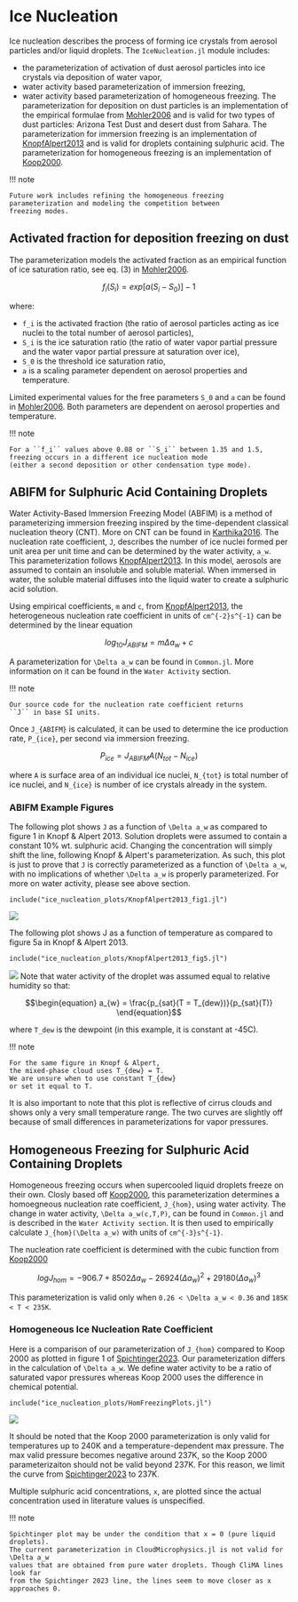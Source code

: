 # Ice Nucleation

Ice nucleation describes the process of forming ice crystals
  from aerosol particles and/or liquid droplets.
The `IceNucleation.jl` module includes:
  - the parameterization of activation of dust aerosol particles into ice crystals
    via deposition of water vapor,
  - water activity based parameterization of immersion freezing,
  - water activity based parameterization of homogeneous freezing.
The parameterization for deposition on dust particles is an implementation of
  the empirical formulae from [Mohler2006](@cite)
  and is valid for two types of dust particles:
  Arizona Test Dust and desert dust from Sahara.
  The parameterization for immersion freezing is an implementation of [KnopfAlpert2013](@cite)
  and is valid for droplets containing sulphuric acid.
  The parameterization for homogeneous freezing is an implementation of [Koop2000](@cite).

!!! note

    Future work includes refining the homogeneous freezing
    parameterization and modeling the competition between
    freezing modes.

## Activated fraction for deposition freezing on dust
The parameterization models the activated fraction
  as an empirical function of ice saturation ratio,
  see eq. (3) in [Mohler2006](@cite).
```math
\begin{equation}
f_i(S_i) = exp[a(S_i - S_0)] - 1
\end{equation}
```
where:
  - ``f_i`` is the activated fraction
      (the ratio of aerosol particles acting as ice nuclei to the total number of aerosol particles),
  - ``S_i`` is the ice saturation ratio
      (the ratio of water vapor partial pressure and the water vapor partial pressure at saturation over ice),
  - ``S_0`` is the threshold ice saturation ratio,
  - ``a`` is a scaling parameter dependent on aerosol properties and temperature.

Limited experimental values for the free parameters ``S_0`` and ``a`` can be found in [Mohler2006](@cite).
Both parameters are dependent on aerosol properties and temperature.

!!! note

    For a ``f_i`` values above 0.08 or ``S_i`` between 1.35 and 1.5,
    freezing occurs in a different ice nucleation mode
    (either a second deposition or other condensation type mode).

## ABIFM for Sulphuric Acid Containing Droplets
Water Activity-Based Immersion Freezing Model (ABFIM)
  is a method of parameterizing immersion freezing inspired by the time-dependent
  classical nucleation theory (CNT). More on CNT can be found in [Karthika2016](@cite).
  The nucleation rate coefficient, ``J``, describes the number of ice nuclei formed per unit area
  per unit time and can be determined by the water activity, ``a_w``. This parameterization follows
  [KnopfAlpert2013](@cite). In this model, aerosols are assumed to contain an insoluble and
  soluble material. When immersed in water, the soluble material diffuses into the liquid water
  to create a sulphuric acid solution.

Using empirical coefficients, ``m`` and ``c``, from [KnopfAlpert2013](@cite),
  the heterogeneous nucleation rate coefficient in units of ``cm^{-2}s^{-1}``
  can be determined by the linear equation
```math
\begin{equation}
  log_{10}J_{ABIFM} = m \Delta a_w + c
\end{equation}
```
A parameterization for ``\Delta a_w`` can be found in `Common.jl`. More information on
  it can be found in the `Water Activity` section.

!!! note

    Our source code for the nucleation rate coefficient returns
    ``J`` in base SI units.

Once ``J_{ABIFM}`` is calculated, it can be used to determine the ice production rate, ``P_{ice}``,
per second via immersion freezing.
```math
\begin{equation}
  P_{ice} = J_{ABIFM}A(N_{tot} - N_{ice})
\end{equation}
```
where ``A`` is surface area of an individual ice nuclei, ``N_{tot}`` is total number
  of ice nuclei, and ``N_{ice}`` is number of ice crystals already in the system.

### ABIFM Example Figures
The following plot shows ``J`` as a function of ``\Delta a_w`` as compared to
  figure 1 in Knopf & Alpert 2013. Solution droplets were assumed to contain
  a constant 10% wt. sulphuric acid. Changing the concentration will simply
  shift the line, following Knopf & Alpert's parameterization. As such, this
  plot is just to prove that ``J`` is correctly parameterized as a function
  of ``\Delta a_w``, with no implications of whether ``\Delta a_w`` is properly
  parameterized. For more on water activity, please see above section.
```@example
include("ice_nucleation_plots/KnopfAlpert2013_fig1.jl")
```
![](Knopf_Alpert_fig_1.svg)

The following plot shows J as a function of temperature as compared to figure 5a in Knopf & Alpert 2013.

```@example
include("ice_nucleation_plots/KnopfAlpert2013_fig5.jl")
```
![](KnopfAlpert2013_fig5.svg)
Note that water activity of the droplet was assumed equal to relative humidity so that:
```math
\begin{equation}
  a_{w} = \frac{p_{sat}(T = T_{dew})}{p_{sat}(T)}
\end{equation}
```
where `T_dew` is the dewpoint (in this example, it is constant at -45C).

!!! note

    For the same figure in Knopf & Alpert,
    the mixed-phase cloud uses T_{dew} = T.
    We are unsure when to use constant T_{dew}
    or set it equal to T.

It is also important to note that this plot is reflective of cirrus clouds
  and shows only a very small temperature range. The two curves are slightly
  off because of small differences in parameterizations for vapor pressures.

## Homogeneous Freezing for Sulphuric Acid Containing Droplets
Homogeneous freezing occurs when supercooled liquid droplets freeze on their own.
  Closly based off [Koop2000](@cite), this parameterization determines a homoegneous nucleation
  rate coefficient, ``J_{hom}``, using water activity. The change in water activity,
  ``\Delta a_w(c,T,P)``, can be found in `Common.jl` and is described in the
  `Water Activity section`. It is then used to empirically calculate ``J_{hom}(\Delta a_w)``
  with units of ``cm^{-3}s^{-1}``.

The nucleation rate coefficient is determined with the cubic function from [Koop2000](@cite)
```math
\begin{equation}
  logJ_{hom} = -906.7 + 8502 \Delta a_w - 26924(\Delta a_w)^2 + 29180(\Delta a_w)^3
\end{equation}
```
This parameterization is valid only when ``0.26 < \Delta a_w < 0.36`` and ``185K < T < 235K``.

### Homogeneous Ice Nucleation Rate Coefficient
Here is a comparison of our parameterization of ``J_{hom}`` compared to Koop 2000 as
  plotted in figure 1 of [Spichtinger2023](@cite). Our parameterization differs in the calculation
  of ``\Delta a_w``. We define water activity to be a ratio of saturated vapor pressures whereas
  Koop 2000 uses the difference in chemical potential.

```@example
include("ice_nucleation_plots/HomFreezingPlots.jl")
```
![](HomFreezingPlots.svg)

It should be noted that the Koop 2000
  parameterization is only valid for temperatures up to 240K and a temperature-dependent max
  pressure. The max valid pressure becomes negative around 237K, so the Koop 2000 parameterizaiton
  should not be valid beyond 237K. For this reason, we limit the curve from [Spichtinger2023](@cite)
  to 237K.

Multiple sulphuric acid concentrations, ``x``,
  are plotted since the actual concentration used in literature values is unspecified.

!!! note

    Spichtinger plot may be under the condition that x = 0 (pure liquid droplets).
    The current parameterization in CloudMicrophysics.jl is not valid for \Delta a_w
    values that are obtained from pure water droplets. Though CliMA lines look far
    from the Spichtinger 2023 line, the lines seem to move closer as x approaches 0.

